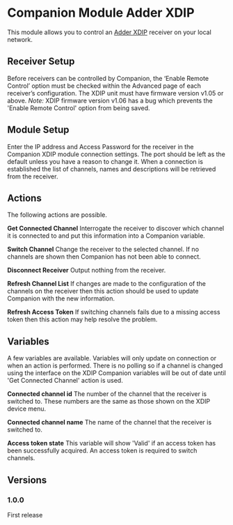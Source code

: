 # Companion Module Adder XDIP

This module allows you to control an [Adder XDIP](https://www.adder.com/en/kvm-solutions/adderlink-xdip) receiver on your local network.

## Receiver Setup
Before receivers can be controlled by Companion, the ‘Enable Remote Control’ option must be checked within the Advanced page of each receiver’s configuration. The XDIP unit must have firmware version v1.05 or above. *Note:* XDIP firmware version v1.06 has a bug which prevents the 'Enable Remote Control' option from being saved.

## Module Setup
Enter the IP address and Access Password for the receiver in the Companion XDIP module connection settings. The port should be left as the default unless you have a reason to change it. When a connection is established the list of channels, names and descriptions will be retrieved from the receiver. 

## Actions
The following actions are possible.

**Get Connected Channel** Interrogate the receiver to discover which channel it is connected to and put this information into a Companion variable.

**Switch Channel** Change the receiver to the selected channel. If no channels are shown then Companion has not been able to connect.

**Disconnect Receiver** Output nothing from the receiver.

**Refresh Channel List** If changes are made to the configuration of the channels on the receiver then this action should be used to update Companion with the new information.

**Refresh Access Token** If switching channels fails due to a missing access token then this action may help resolve the problem.

## Variables
A few variables are available. Variables will only update on connection or when an action is performed. There is no polling so if a channel is changed using the interface on the XDIP Companion variables will be out of date until 'Get Connected Channel' action is used.

**Connected channel id** The number of the channel that the receiver is switched to. These numbers are the same as those shown on the XDIP device menu.

**Connected channel name** The name of the channel that the receiver is switched to. 

**Access token state** This variable will show 'Valid' if an access token has been successfully acquired. An access token is required to switch channels.

## Versions

### 1.0.0
First release

